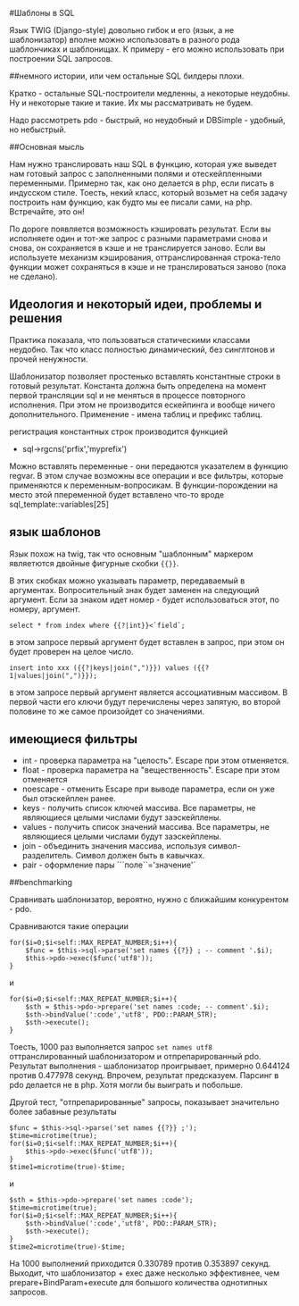 #Шаблоны в SQL

Язык TWIG (Django-style) довольно гибок и его (язык, а не шаблонизатор) вполне можно использовать в разного рода шаблончиках и шаблонищах. К примеру - его можно использовать при построении SQL запросов.

##немного истории, или чем остальные SQL билдеры плохи.

Кратко - остальные SQL-построители медленны, а некоторые неудобны. Ну и некоторые такие и такие. Их мы рассматривать не будем.

Надо рассмотреть pdo - быстрый, но неудобный и DBSimple - удобный, но небыстрый.

##Основная мысль

Нам нужно транслировать наш SQL в функцию, которая уже выведет нам готовый запрос с заполненными полями и отескейпленными переменными. Примерно так, как оно делается в php, если писать в индусском стиле. Тоесть, некий класс, который возьмет на себя задачу построить нам функцию, как будто мы ее писали сами, на php. Встречайте, это он!

По дороге появляется возможность кэшировать результат. Если вы исполняете один и тот-же запрос с разными параметрами снова и снова, он сохраняется в кэше и не транслируется заново. Если вы используете механизм кэширования, оттранслированная строка-тело функции может сохраняться в кэше и не транслироваться заново (пока не сделано).

## Идеология и некоторый идеи, проблемы и решения

Практика показала, что пользоваться статическими классами неудобно. Так что класс полностью динамический, без синглтонов и прочей ненужности.

Шаблонизатор позволяет простенько вставлять константные строки в готовый результат. Константа должна быть определена на момент первой трансляции sql и не меняться в процессе повторного исполнения. При этом не производится ескейпинга и вообще ничего дополнительного. Применение - имена таблиц и префикс таблиц.

регистрация константных строк производится функцией

 - sql->rgcns('prfix','myprefix')

Можно вставлять переменные - они передаются указателем в функцию regvar. В этом случае возможны все операции и все фильтры, которые применяются к переменным-вопросикам. В функции-порождении на место этой ппеременной будет вставлено что-то вроде sql_template::variables[25]

## язык шаблонов

Язык похож на twig, так что основным "шаблонным" маркером являетются двойные фигурные скобки `{{}}`.

В этих скобках можно указывать параметр, передаваемый в аргументах. Вопросительный знак будет заменен на следующий аргумент. Если за знаком идет номер - будет использоваться этот, по номеру, аргумент.

    select * from index where {{?|int}}<`field`;

в этом запросе первый аргумент будет вставлен в запрос, при этом он будет проверен на целое число.

    insert into xxx ({{?|keys|join(",")}}) values ({{?1|values|join(",")}});

в этом запросе первый аргумент является ассоциативным массивом. В первой части его ключи будут перечислены через запятую, во второй половине то же самое произойдет со значениями.

## имеющиеся фильтры

- int - проверка параметра на "целость". Escape при этом отменяется.
- float - проверка параметра на "вещественность". Escape при этом отменяется
- noescape - отменить Escape при выводе параметра, если он уже был отэскейплен ранее.
- keys - получить список ключей массива. Все параметры, не являющиеся целыми числами будут заэскейплены.
- values - получить список значений массива. Все параметры, не являющиеся целыми числами будут заэскейплены.
- join - объединить значения массива, используя символ-разделитель. Символ должен быть в кавычках.
- pair - оформление пары ```поле``='значение'`


##benchmarking

Сравнивать шаблонизатор, вероятно, нужно с ближайшим конкурентом - pdo.

Сравниваются такие операции

    for($i=0;$i<self::MAX_REPEAT_NUMBER;$i++){
        $func = $this->sql->parse('set names {{?}} ; -- comment '.$i);
        $this->pdo->exec($func('utf8'));
    }

и

    for($i=0;$i<self::MAX_REPEAT_NUMBER;$i++){
        $sth = $this->pdo->prepare('set names :code; -- comment'.$i);
        $sth->bindValue(':code','utf8', PDO::PARAM_STR);
        $sth->execute();
    }

Тоесть, 1000 раз выполняется запрос `set names utf8` оттранслированный шаблонизатором и отпрепарированный pdo.
Результат выполнения - шаблонизатор проигрывает, примерно  0.644124 против 0.477978 секунд. Впрочем, результат предсказуем. Парсинг в pdo делается не в php. Хотя могли бы выиграть и побольше.

Другой тест, "отпрепарированные" запросы, показывает значительно более забавные результаты

    $func = $this->sql->parse('set names {{?}} ;');
    $time=microtime(true);
    for($i=0;$i<self::MAX_REPEAT_NUMBER;$i++){
        $this->pdo->exec($func('utf8'));
    }
    $time1=microtime(true)-$time;

и

    $sth = $this->pdo->prepare('set names :code');
    $time=microtime(true);
    for($i=0;$i<self::MAX_REPEAT_NUMBER;$i++){
        $sth->bindValue(':code','utf8', PDO::PARAM_STR);
        $sth->execute();
    }
    $time2=microtime(true)-$time;

На 1000 выполнений приходится 0.330789 против 0.353897 секунд. Выходит, что шаблонизатор + exec даже несколько эффективнее, чем prepare+BindParam+execute для большого количества однотипных запросов.